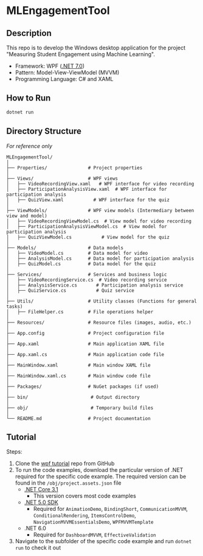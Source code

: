 # MLEngagementTool
## Description
This repo is to develop the Windows desktop application for the project "Measuring Student Engagement using Machine Learning". 
- Framework: WPF ([.NET 7.0](https://dotnet.microsoft.com/en-us/download/dotnet/7.0))
- Pattern: Model-View-ViewModel (MVVM)
- Programming Language: C# and XAML

## How to Run
```bash
dotnet run
```

## Directory Structure

*For reference only*

```
MLEngagementTool/
│
├── Properties/               # Project properties
│
├── Views/                    # WPF views
│   ├── VideoRecordingView.xaml   # WPF interface for video recording
│   ├── ParticipationAnalysisView.xaml  # WPF interface for participation analysis
│   ├── QuizView.xaml           # WPF interface for the quiz
│
├── ViewModels/               # WPF view models (Intermediary between view and model)
│   ├── VideoRecordingViewModel.cs  # View model for video recording
│   ├── ParticipationAnalysisViewModel.cs  # View model for participation analysis
│   ├── QuizViewModel.cs           # View model for the quiz
│
├── Models/                   # Data models
│   ├── VideoModel.cs         # Data model for video
│   ├── AnalysisModel.cs      # Data model for participation analysis
│   ├── QuizModel.cs          # Data model for the quiz
│
├── Services/                 # Services and business logic
│   ├── VideoRecordingService.cs  # Video recording service
│   ├── AnalysisService.cs       # Participation analysis service
│   ├── QuizService.cs           # Quiz service
│
├── Utils/                    # Utility classes (Functions for general tasks)
│   ├── FileHelper.cs         # File operations helper
│
├── Resources/                # Resource files (images, audio, etc.)
│
├── App.config                # Project configuration file
│
├── App.xaml                  # Main application XAML file
│
├── App.xaml.cs               # Main application code file
│
├── MainWindow.xaml           # Main window XAML file
│
├── MainWindow.xaml.cs        # Main window code file
│
├── Packages/                 # NuGet packages (if used)
│
├── bin/                       # Output directory
│
├── obj/                       # Temporary build files
│
└── README.md                 # Project documentation
```

## Tutorial

Steps:

1. Clone the [wpf tutorial](https://github.com/SingletonSean/wpf-tutorials/tree/master) repo from GitHub
2. To run the code examples, download the particular version of .NET required for the specific code example. The required version can be found in the `/obj/project.assets.json` file
    - [.NET Core 3.1](https://dotnet.microsoft.com/en-us/download/dotnet/thank-you/sdk-3.1.426-windows-x64-installer)
        - This version covers most code examples
    - [.NET 5.0 SDK](https://dotnet.microsoft.com/en-us/download/dotnet/thank-you/sdk-5.0.408-windows-x64-installer)
        - Required for `AnimationDemo`,  `BindingShort`, `CommunicationMVVM`, `ConditionalRendering`, `ItemsControlDemo`, `NavigationMVVMEssentialsDemo`,  `WPFMVVMTemplate`
    - .NET 6.0
        - Required for  `DashboardMVVM`, `EffectiveValidation`
2.  Navigate to the subfolder of the specific code example and run `dotnet run` to check it out
